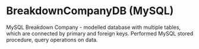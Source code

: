 # BreakdownCompanyDB (MySQL)

MySQL Breakdown Company - modelled database with multiple tables, which are connected by primary and foreign keys. Performed MySQL stored procedure, query operations on data.
